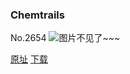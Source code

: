 ### Chemtrails
No.2654
![图片不见了~~~](https://imgs.xkcd.com/comics/chemtrails.png)

[原址](https://xkcd.com//2654) [下载](https://imgs.xkcd.com/comics/chemtrails.png)

